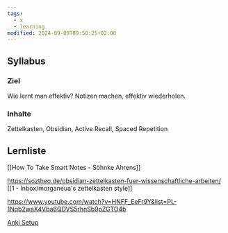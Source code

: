 ```yaml
---
tags:
  - x
  - learning
modified: 2024-09-09T09:50:25+02:00
---
```


## Syllabus

### Ziel

Wie lernt man effektiv? Notizen machen, effektiv wiederholen.

### Inhalte

Zettelkasten, Obsidian, Active Recall, Spaced Repetition

## Lernliste

[[How To Take Smart Notes - Söhnke Ahrens]]

https://soztheo.de/obsidian-zettelkasten-fuer-wissenschaftliche-arbeiten/ [[1 - Inbox/morganeua's zettelkasten style]]

https://www.youtube.com/watch?v=HNFF_EeFr9Y&list=PL-1Nqb2waX4Vba6QDVS5rhnSb9pZGTO4b



[Anki Setup](https://refold.la/roadmap/stage-1/a/anki-setup)



